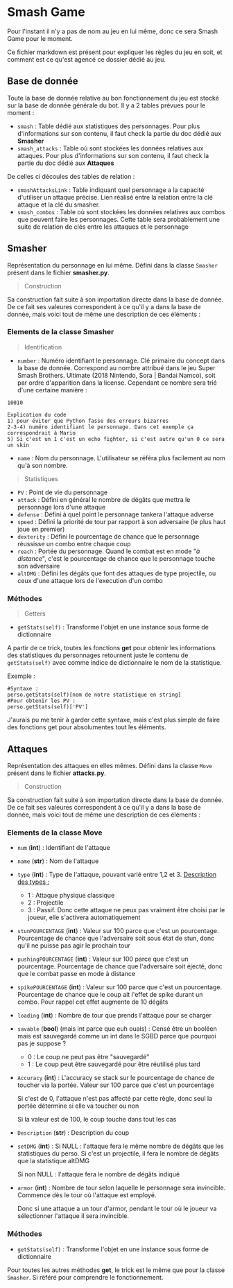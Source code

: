 # Smash Game
Pour l'instant il n'y a pas de nom au jeu en lui même, donc ce sera Smash Game pour le moment.

Ce fichier markdown est présent pour expliquer les règles du jeu en soit, et comment est ce qu'est agencé ce dossier dédié au jeu.

## Base de donnée
Toute la base de donnée relative au bon fonctionnement du jeu est stocké sur la base de donnée générale du bot. Il y a 2 tables prévues pour le moment :
- `smash` : Table dédié aux statistiques des personnages. Pour plus d'informations sur son contenu, il faut check la partie du doc dédié aux **Smasher**
- `smash_attacks` : Table où sont stockées les données relatives aux attaques. Pour plus d'informations sur son contenu, il faut check la partie du doc dédié aux **Attaques**

De celles ci découles des tables de relation :
- `smashAttacksLink` : Table indiquant quel personnage a la capacité d'utiliser un attaque précise. Lien réalisé entre la relation entre la clé attaque et la clé du smasher.
- `smash_combos` : Table où sont stockées les données relatives aux combos que peuvent faire les personnages. Cette table sera probablement une suite de relation de clés entre les attaques  et le personnage

## Smasher
Représentation du personnage en lui même. Défini dans la classe `Smasher` présent dans le fichier **smasher.py**. 

> Construction

Sa construction fait suite à son importation directe dans la base de donnée. De ce fait ses valeures correspondent à ce qu'il y a dans la base de donnée, mais voici tout de même une description de ces éléments :
### Elements de la classe Smasher
> Identification
- `number` : Numéro identifiant le personnage. Clé primaire du concept dans la base de donnée. Correspond au nombre attribué dans le jeu Super Smash Brothers. Ultimate (2018 Nintendo, Sora | Bandai Namco), soit par ordre d'apparition dans la license. Cependant ce nombre sera trié d'une certaine manière :
```
10010

Explication du code
1) pour éviter que Python fasse des erreurs bizarres
2-3-4) numéro identifiant le personnage. Dans cet exemple ça correspondrait à Mario
5) Si c'est un 1 c'est un echo fighter, si c'est autre qu'un 0 ce sera un skin
```
- `name` : Nom du personnage. L'utilisateur se référa plus facilement au nom qu'à son nombre.
> Statistiques
- `PV` : Point de vie du personnage
- `attack` : Défini en général le nombre de dégâts que mettra le personnage lors d'une attaque
- `defense` : Défini à quel point le personnage tankera l'attaque adverse
- `speed` : Défini la priorité de tour par rapport à son adversaire (le plus haut joue en premier)
- `dexterity` : Défini le pourcentage de chance que le personnage réussisse un combo entre chaque coup
- `reach` : Portée du personnage. Quand le combat est en mode "*à distance*", c'est le pourcentage de chance que le personnage touche son adversaire
- `altDMG` : Défini les dégâts que font des attaques de type projectile, ou ceux d'une attaque lors de l'execution d'un combo
### Méthodes
> Getters
- `getStats(self)` : Transforme l'objet en une instance sous forme de dictionnaire

A partir de ce trick, toutes les fonctions **get** pour obtenir les informations des statistiques du personnages retournent juste le contenu de `getStats(self)` avec comme indice de dictionnaire le nom de la statistique.

Exemple :
```
#Syntaxe :
perso.getStats(self)[nom de notre statistique en string]
#Pour obtenir les PV :
perso.getStats(self)['PV']
```
J'aurais pu me tenir à garder cette syntaxe, mais c'est plus simple de faire des fonctions get pour absolumentes tout les éléments.

## Attaques
Représentation des attaques en elles mêmes. Défini dans la classe `Move` présent dans le fichier **attacks.py**. 

> Construction

Sa construction fait suite à son importation directe dans la base de donnée. De ce fait ses valeures correspondent à ce qu'il y a dans la base de donnée, mais voici tout de même une description de ces éléments :
### Elements de la classe Move
- `num` (**int**) : Identifiant de l'attaque
- `name` (**str**) : Nom de l'attaque
- `type` (**int**) : Type de l'attaque, pouvant varié entre 1,2 et 3.
    <u>Description des types :</u>
    - 1 : Attaque physique classique
    - 2 : Projectile
    - 3 : Passif. Donc cette attaque ne peux pas vraiment être choisi par le joueur, elle s'activera automatiquement
- `stunPOURCENTAGE` (**int**) : Valeur sur 100 parce que c'est un pourcentage. Pourcentage de chance que l'adversaire soit sous état de stun, donc qu'il ne puisse pas agir le prochain tour
- `pushingPOURCENTAGE` (**int**) : Valeur sur 100 parce que c'est un pourcentage. Pourcentage de chance que l'adversaire soit éjecté, donc que le combat passe en mode à distance
- `spikePOURCENTAGE` (**int**) : Valeur sur 100 parce que c'est un pourcentage. Pourcentage de chance que le coup ait l'effet de spike durant un combo. Pour rappel cet effet augmente de 10 dégâts
- `loading` (**int**) : Nombre de tour que prends l'attaque pour se charger
- `savable` (**bool**) (mais int parce que euh ouais) : Censé être un booléen mais est sauvegardé comme un int dans le SGBD parce que pourquoi pas je suppose ?
    - 0 : Le coup ne peut pas être "sauvegardé"
    - 1 : Le coup peut être sauvegardé pour être réutilisé plus tard
- `Accuracy` (**int**) : L'accuracy se stack sur le pourcentage de chance de toucher via la portée. Valeur sur 100 parce que c'est un pourcentage
    
    Si c'est de 0, l'attaque n'est pas affecté par cette règle, donc seul la portée détermine si elle va toucher ou non
    
    Si la valeur est de 100, le coup touche dans tout les cas
- `Description` (**str**) : Description du coup
- `setDMG` (**int**) : Si NULL : l'attaque fera le même nombre de dégâts que les statistiques du perso. Si c'est un projectile, il fera le nombre de dégâts que la statistique altDMG
    
    Si non NULL : l'attaque fera le nombre de dégâts indiqué
- `armor` (**int**) : Nombre de tour selon laquelle le personnage sera invincible. Commence dès le tour où l'attaque est employé.
    
    Donc si une attaque a un tour d'armor, pendant le tour où le joueur va sélectionner l'attaque il sera invincible.

### Méthodes
- `getStats(self)` : Transforme l'objet en une instance sous forme de dictionnaire

Pour toutes les autres méthodes **get**, le trick est le même que pour la classe `Smasher`. Si référé pour comprendre le fonctionnement.